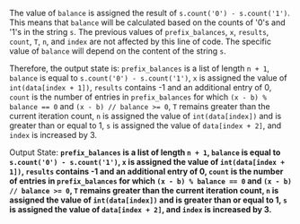 The value of `balance` is assigned the result of `s.count('0') - s.count('1')`. This means that `balance` will be calculated based on the counts of '0's and '1's in the string `s`. The previous values of `prefix_balances`, `x`, `results`, `count`, `T`, `n`, and `index` are not affected by this line of code. The specific value of `balance` will depend on the content of the string `s`.

Therefore, the output state is: `prefix_balances` is a list of length `n + 1`, `balance` is equal to `s.count('0') - s.count('1')`, `x` is assigned the value of `int(data[index + 1])`, `results` contains -1 and an additional entry of 0, `count` is the number of entries in `prefix_balances` for which `(x - b) % balance == 0` and `(x - b) // balance >= 0`, `T` remains greater than the current iteration count, `n` is assigned the value of `int(data[index])` and is greater than or equal to 1, `s` is assigned the value of `data[index + 2]`, and `index` is increased by 3.

Output State: **`prefix_balances` is a list of length `n + 1`, `balance` is equal to `s.count('0') - s.count('1')`, `x` is assigned the value of `int(data[index + 1])`, `results` contains -1 and an additional entry of 0, `count` is the number of entries in `prefix_balances` for which `(x - b) % balance == 0` and `(x - b) // balance >= 0`, `T` remains greater than the current iteration count, `n` is assigned the value of `int(data[index])` and is greater than or equal to 1, `s` is assigned the value of `data[index + 2]`, and `index` is increased by 3.**